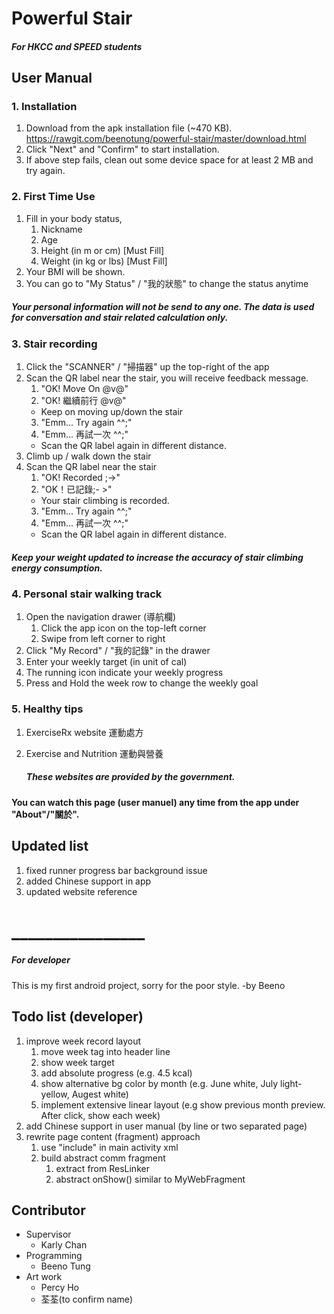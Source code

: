 # Powerful Stair
##### For HKCC and SPEED students

## User Manual
### 1. Installation
1. Download from the apk installation file (~470 KB).
https://rawgit.com/beenotung/powerful-stair/master/download.html
2. Click "Next" and "Confirm" to start installation.
3. If above step fails, clean out some device space for at least 2 MB and try again.

### 2. First Time Use
1. Fill in your body status,
   1. Nickname
   2. Age
   3. Height (in m or cm) [Must Fill]
   4. Weight (in kg or lbs) [Must Fill]
2. Your BMI will be shown.
3. You can go to "My Status" / "我的狀態" to change the status anytime

##### Your personal information will not be send to any one. The data is used for conversation and stair related calculation only.

### 3. Stair recording
1. Click the "SCANNER" / "掃描器" up the top-right of the app
2. Scan the QR label near the stair, you will receive feedback message.
   1. "OK! Move On @v@"
   2. "OK! 繼續前行 @v@"
    - Keep on moving up/down the stair
   3. "Emm... Try again ^^;"
   4. "Emm... 再試一次 ^^;"
    - Scan the QR label again in different distance.
3. Climb up / walk down the stair
4. Scan the QR label near the stair
   1. "OK! Recorded ;->"
   2. "OK！已記錄;- >"
    - Your stair climbing is recorded.
   3. "Emm... Try again ^^;"
   4. "Emm... 再試一次 ^^;"
    - Scan the QR label again in different distance.

##### Keep your weight updated to increase the accuracy of stair climbing energy consumption.

### 4. Personal stair walking track
1. Open the navigation drawer (導航欄)
   1. Click the app icon on the top-left corner
   2. Swipe from left corner to right
2. Click "My Record" / "我的記錄" in the drawer
3. Enter your weekly target (in unit of cal)
4. The running icon indicate your weekly progress
5. Press and Hold the week row to change the weekly goal

### 5. Healthy tips
1. ExerciseRx website 運動處方
2. Exercise and Nutrition 運動與營養

   ##### These websites are provided by the government.

#### You can watch this page (user manuel) any time from the app under "About"/"關於".

## Updated list
1. fixed runner progress bar background issue
2. added Chinese support in app
3. updated website reference

# ________________
##### For developer
This is my first android project, sorry for the poor style. -by Beeno
## Todo list (developer)
1. improve week record layout
   1. move week tag into header line
   2. show week target
   3. add absolute progress (e.g. 4.5 kcal)
   4. show alternative bg color by month
   (e.g. June white, July light-yellow, Augest white)
   5. implement extensive linear layout
   (e.g show previous month preview. After click, show each week)
2. add Chinese support in user manual
   (by line or two separated page)
3. rewrite page content (fragment) approach
   1. use "include" in main activity xml
   2. build abstract comm fragment
      1. extract from ResLinker
      2. abstract onShow() similar to MyWebFragment

## Contributor
 - Supervisor
    - Karly Chan
 - Programming
    - Beeno Tung
 - Art work
    - Percy Ho
    - 荃荃(to confirm name)
